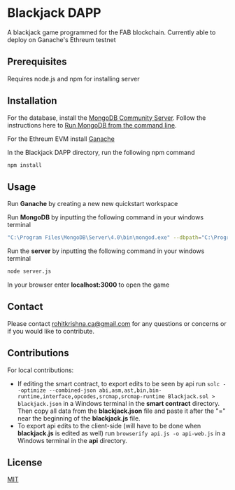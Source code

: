 # Blackjack DAPP

A blackjack game programmed for the FAB blockchain. Currently able to deploy on Ganache's Ethreum testnet

## Prerequisites
Requires node.js and npm for installing server

## Installation

For the database, install the [MongoDB Community Server](https://www.mongodb.com/download-center/community). Follow the instructions here to [Run MongoDB from the command line](https://docs.mongodb.com/manual/tutorial/install-mongodb-on-windows/).

For the Ethreum EVM install [Ganache](https://www.trufflesuite.com/ganache)

In the Blackjack DAPP directory, run the following npm command

```bash
npm install
```

## Usage
Run **Ganache** by creating a new new quickstart workspace

Run **MongoDB** by inputting the following command in your windows terminal
```bash
"C:\Program Files\MongoDB\Server\4.0\bin\mongod.exe" --dbpath="C:\Program Files\MongoDB\Server\4.0\bin\data\db"
```
Run the **server** by inputting the following command in your windows terminal
```bash
node server.js
```
In your browser enter **localhost:3000** to open the game

## Contact
Please contact rohitkrishna.ca@gmail.com for any questions or concerns or if you would like to contribute.

## Contributions
For local contributions:
- If editing the smart contract, to export edits to be seen by api run ` solc --optimize --combined-json abi,asm,ast,bin,bin-runtime,interface,opcodes,srcmap,srcmap-runtime Blackjack.sol > blackjack.json
` in a Windows terminal in the **smart contract** directory. Then copy all data from the **blackjack.json** file and paste it after the "=" near the beginning of the **blackjack.js** file.
- To export api edits to the client-side (will have to be done when **blackjack.js** is edited as well) run `browserify api.js -o api-web.js` in a Windows terminal in the **api** directory.

## License
[MIT](https://github.com/blockchaingate/gambling/blob/master/LICENSE)